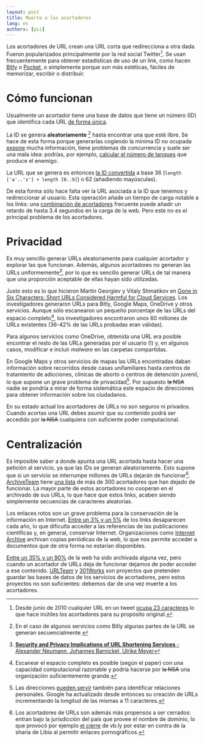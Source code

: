 ```yaml
---
layout: post
title: Muerte a los acortadores
lang: es
authors: [psi]
---
```


Los acortadores de URL crean una URL corta que redirecciona a otra dada.
Fueron popularizados principalmente por la red social Twitter[^twitter].
Se usan frecuentemente para obtener estadísticas de uso de un link,
como hacen [Bitly](http://bit.ly) o [Pocket](https://getpocket.com),
o simplemente porque son más estéticas, fáciles de memorizar,
escribir o distribuir.

[^twitter]: Desde junio de 2010 cualquier URL en un tweet [ocupa 23 caracteres](https://support.twitter.com/articles/344685) lo que hace inútiles los acortadores para su propósito original.

# Cómo funcionan

Usualmente un acortador tiene una base de datos que tiene
un número (ID) que identifica cada URL [de forma única](https://en.wikipedia.org/wiki/Universally_unique_identifier).

La ID se genera **aleatoriamente** [^bitly] hasta encontrar una que esté libre.
Se hace de esta forma porque generarlas cogiendo la
mínima ID no ocupada
[expone](https://www.quora.com/Is-exposing-database-auto-increment-id-considered-a-bad-practice/answer/Ted-Suzman) mucha información, tiene problemas de concurrencia y suele ser una mala idea: podrías, por ejemplo, [calcular el número de tanques](http://www.theguardian.com/world/2006/jul/20/secondworldwar.tvandradio) que produce el enemigo.

[^bitly]: En el caso de algunos servicios como Bitly algunas partes de la URL se generan secuencialmente.


La URL que se genera es entonces [la ID convertida](http://stackoverflow.com/a/1562793/3414720) a base 36 (`length ['a'..'z'] + length [0..9]`) o 62 (añadiendo mayúsculas).

De esta forma sólo hace falta ver la URL asociada a la ID que tenemos y redireccionar al usuario. Esta operación añade un tiempo de carga notable a los links:
una [combinación de acortadores](https://t37.net/why-link-shorteners-harm-your-readers-and-destroy-the-web.html) frecuente puede añadir un retardo de hasta 3.4 segundos en la carga de la web.
Pero este no es el principal problema de los acortadores.

# Privacidad

Es muy sencillo generar URLs aleatoriamente para cualquier acortador y explorar las
que funcionan. Además, algunos acortadores no generan las URLs uniformemente[^uniforme],
por lo que es sencillo generar URLs de tal manera que una proporción aceptable de ellas
hayan sido utilizadas.

[^uniforme]: [**Security and Privacy Implications of URL Shortening Services** - Alexander Neumann, Johannes Barnickel, Ulrike Meyer](http://w2spconf.com/2011/papers/urlShortening.pdf)

Justo esto es lo que hicieron Martin Georgiev y Vitaly Shmatikov en [Gone in Six Characters: Short URLs Considered Harmful for Cloud Services](http://arxiv.org/pdf/1604.02734v1.pdf). Los investigadores generaron URLs
para Bitly, Google Maps, OneDrive y otros servicios. Aunque sólo escanearon un pequeño
porcentaje de las URLs del espacio completo[^espacio], los investigadores encontraron unos 60 millones de URLs existentes (36-42% de las URLs probadas eran válidas).

[^espacio]: Escanear el espacio completo es posible (según el paper) con una capacidad computacional razonable y podría hacerse por ~~la NSA~~ una organización suficientemente grande.

Para algunos servicios como OneDrive, obtenida una URL era posible encontrar el resto
de las URLs generadas por el usuario (!) y, en algunos casos, modificar e incluir *malware*
en las carpetas compartidas.

En Google Maps y otros servicios de mapas las URLs encontradas daban
información sobre recorridos desde casas unifamiliares hasta centros de tratamiento de adicciones, clínicas de aborto o centros de detención juvenil, lo que supone un
grave problema de privacidad[^analytics]. Por supuesto ~~la NSA~~ nadie se pondría a mirar
de forma sistemática este espacio de direcciones para obtener información sobre los
ciudadanos.

[^analytics]: Las direcciones [pueden servir](http://www.pnas.org/content/107/52/22436.long) también para identificar relaciones personales. Google ha actualizado desde entonces su creación de URLs incrementando la longitud de las mismas a 11 caracteres.

En su estado actual los acortadores de URLs no son seguros ni privados. Cuando acortas
una URL debes asumir que su contenido podrá ser accedido por ~~la NSA~~ cualquiera con
suficiente poder computacional.

# Centralización

Es imposible saber a donde apunta una URL acortada hasta hacer una petición al servicio, ya que las IDs se generan aleatoriamente. Esto supone que si un servicio se interrumpe millones de URLs dejarán de funcionar[^interrupcion]. [ArchiveTeam](http://archiveteam.org) tiene [una lista](http://archiveteam.org/index.php?title=TinyURL#Dead_or_Broken)
de más de 300 acortadores que han dejado de funcionar. La mayor parte de estos acortadores no cooperan en el archivado de sus URLs, lo que hace que estos links, acaben siendo simplemente secuencias de caracteres aleatorias.

[^interrupcion]: Los acortadores de URLs son además más propensos a ser cerrados: entran bajo la jurisdicción del país que provee el nombre de dominio, lo que provocó por ejemplo [el cierre](http://www.economist.com/node/17249654) de vb.ly por estar en contra de la sharia de Libia al permitir enlaces pornográficos.

Los enlaces rotos son un grave problema para la conservación de la información en Internet.
[Entre un 3% y un 5%](https://en.wikipedia.org/wiki/Link_rot#Prevalence) de los links desaparecen cada año, lo que dificulta acceder a las referencias de las publicaciones científicas y, en general, conservar Internet. Organizaciones como [Internet Archive](http://archive.org) archivan copias periódicas de la web, lo que nos permite acceder a documentos que de otra forma no estarían disponibles.

[Entre un 35% y un 90%](http://arxiv.org/pdf/1212.6177v2.pdf) de la web ha sido archivada alguna vez, pero cuando un acortador de URLs deja de funcionar dejamos de poder acceder a ese contenido. [URLTeam](http://tracker.archiveteam.org:1337/status) y [301Works](http://301Works.org) son proyectos que pretenden guardar las bases de datos de los servicios de acortadores, pero estos proyectos no son suficientes: debemos dar de una vez muerte a los acortadores.
